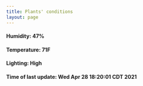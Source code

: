 ```yaml
---
title: Plants' conditions
layout: page
---
```



#### Humidity: 47%
#### Temperature: 71F
#### Lighting: High
#### Time of last update: Wed Apr 28 18:20:01 CDT 2021
